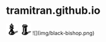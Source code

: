 # tramitran.github.io

<img src="img/black-bishop.png">
<img src="img/black-castle.png">
![](img/black-bishop.png)
